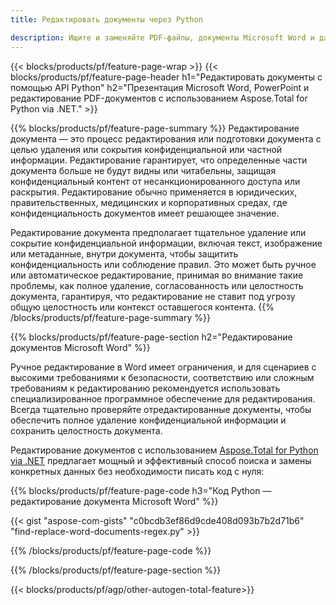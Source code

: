 ```yaml
---
title: Редактировать документы через Python 

description: Ищите и заменяйте PDF-файлы, документы Microsoft Word и данные презентаций PowerPoint с помощью приложения Python.
---
```


{{< blocks/products/pf/feature-page-wrap >}}
{{< blocks/products/pf/feature-page-header h1="Редактировать документы с помощью API Python" h2="Презентация Microsoft Word, PowerPoint и редактирование PDF-документов с использованием Aspose.Total for Python via .NET." >}}

{{% blocks/products/pf/feature-page-summary %}}
Редактирование документа — это процесс редактирования или подготовки документа с целью удаления или сокрытия конфиденциальной или частной информации. Редактирование гарантирует, что определенные части документа больше не будут видны или читабельны, защищая конфиденциальный контент от несанкционированного доступа или раскрытия. Редактирование обычно применяется в юридических, правительственных, медицинских и корпоративных средах, где конфиденциальность документов имеет решающее значение.<br />

Редактирование документа предполагает тщательное удаление или сокрытие конфиденциальной информации, включая текст, изображение или метаданные, внутри документа, чтобы защитить конфиденциальность или соблюдение правил. Это может быть ручное или автоматическое редактирование, принимая во внимание такие проблемы, как полное удаление, согласованность или целостность документа, гарантируя, что редактирование не ставит под угрозу общую целостность или контекст оставшегося контента.
{{% /blocks/products/pf/feature-page-summary  %}}

{{% blocks/products/pf/feature-page-section  h2="Редактирование документов Microsoft Word" %}}

Ручное редактирование в Word имеет ограничения, и для сценариев с высокими требованиями к безопасности, соответствию или сложным требованиям к редактированию рекомендуется использовать специализированное программное обеспечение для редактирования. Всегда тщательно проверяйте отредактированные документы, чтобы обеспечить полное удаление конфиденциальной информации и сохранить целостность документа. <br />

Редактирование документов с использованием [Aspose.Total for Python via .NET](https://products.aspose.com/total/python-net/) предлагает мощный и эффективный способ поиска и замены конкретных данных без необходимости писать код с нуля:

{{% blocks/products/pf/feature-page-code h3="Код Python — редактирование документа Microsoft Word" %}}

{{< gist "aspose-com-gists" "c0bcdb3ef86d9cde408d093b7b2d71b6" "find-replace-word-documents-regex.py" >}}

{{% /blocks/products/pf/feature-page-code  %}}

{{% /blocks/products/pf/feature-page-section %}}

{{< blocks/products/pf/agp/other-autogen-total-feature>}}